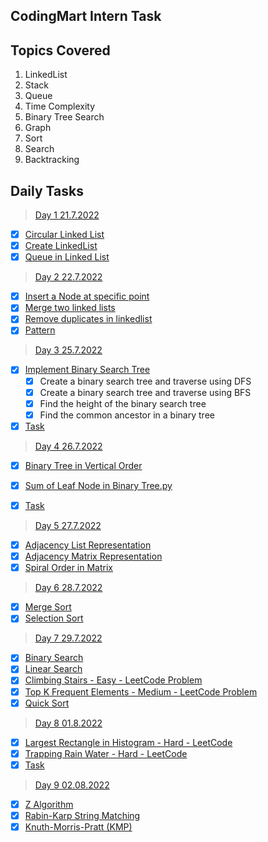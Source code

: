 ## CodingMart Intern Task

## Topics Covered
 1. LinkedList
 2. Stack
 3. Queue
 4. Time Complexity
 5. Binary Tree Search
 6. Graph
 7. Sort
 8. Search
 9. Backtracking
## Daily Tasks
 

> [Day 1 21.7.2022](https://github.com/kishorekumarcodingmart/Intern/tree/main/Day%201%2021.7.2022 "Day 1 21.7.2022")

 - [x] [Circular Linked List](https://github.com/kishorekumarcodingmart/Intern/blob/main/Day%201%2021.7.2022/Circular%20Linked%20List.py "Circular Linked List.py")
 - [x] [Create LinkedList](https://github.com/kishorekumarcodingmart/Intern/blob/main/Day%201%2021.7.2022/Create%20LinkedList.py "Create LinkedList.py")
 - [x] [Queue in Linked List](https://github.com/kishorekumarcodingmart/Intern/blob/main/Day%201%2021.7.2022/Queue%20in%20Linked%20List.py "Queue in Linked List.py")

> [Day 2 22.7.2022](https://github.com/kishorekumarcodingmart/Intern/tree/main/Day%202%2022.7.2022 "Day 2 22.7.2022")

 - [x] [Insert a Node at specific point](https://github.com/kishorekumarcodingmart/Intern/blob/main/Day%202%2022.7.2022/Insert%20a%20Node%20at%20specific%20point.py "Insert a Node at specific point.py")
 - [x] [Merge two linked lists](https://github.com/kishorekumarcodingmart/Intern/blob/main/Day%202%2022.7.2022/Merge%20two%20linked%20lists.py "Merge two linked lists.py")
 - [x] [Remove duplicates in linkedlist](https://github.com/kishorekumarcodingmart/Intern/blob/main/Day%202%2022.7.2022/Remove%20duplicates%20in%20linkedlist.py "Remove duplicates in linkedlist.py")
 - [x] [Pattern](https://github.com/kishorekumarcodingmart/Intern/blob/main/Day%202%2022.7.2022/pattern.py "pattern.py")

> [Day 3 25.7.2022](https://github.com/kishorekumarcodingmart/Intern/tree/main/Day%203%2025.7.2022 "Day 3 25.7.2022")

 - [x] [Implement Binary Search Tree](https://github.com/kishorekumarcodingmart/Intern/blob/main/Day%203%2025.7.2022/Implement%20Binary%20Search%20Tree.py "Implement Binary Search Tree.py")
	 - [x] Create a binary search tree and traverse using DFS
	 - [x] Create a binary search tree and traverse using BFS
	 - [x] Find the height of the binary search tree
	 - [x] Find the common ancestor in a binary tree
 - [x] [Task](https://github.com/kishorekumarcodingmart/Intern/blob/main/Day%203%2025.7.2022/task.py "task.py")

> [Day 4 26.7.2022](https://github.com/kishorekumarcodingmart/Intern/tree/main/Day%204%2026.7.2022 "Day 4 26.7.2022")

 - [x] [Binary Tree in Vertical Order](https://github.com/kishorekumarcodingmart/Intern/blob/main/Day%204%2026.7.2022/Binary%20Tree%20in%20Vertical%20Order.py "Binary Tree in Vertical Order.py")
 - [x] [Sum of Leaf Node in Binary Tree.py](https://github.com/kishorekumarcodingmart/Intern/blob/main/Day%204%2026.7.2022/Sum%20of%20Leaf%20Node%20in%20Binary%20Tree.py "Sum of Leaf Node in Binary Tree.py")
 - [x] [Task](https://github.com/kishorekumarcodingmart/Intern/blob/main/Day%204%2026.7.2022/task.py "task.py")

 

> [Day 5 27.7.2022](https://github.com/kishorekumarcodingmart/Intern/tree/main/Day%205%2027.7.2022 "Day 5 27.7.2022")

 - [x] [Adjacency List Representation](https://github.com/kishorekumarcodingmart/Intern/blob/main/Day%205%2027.7.2022/Adjacency%20List%20Representation.py "Adjacency List Representation.py")
 - [x] [Adjacency Matrix Representation](https://github.com/kishorekumarcodingmart/Intern/blob/main/Day%205%2027.7.2022/Adjacency%20Matrix%20Representation.py "Adjacency Matrix Representation.py") 
 - [x] [Spiral Order in Matrix](https://github.com/kishorekumarcodingmart/Intern/blob/main/Day%205%2027.7.2022/spiralOrder.py "spiralOrder.py")

> [Day 6 28.7.2022](https://github.com/kishorekumarcodingmart/Intern/tree/main/Day%206%2028.7.2022 "Day 6 28.7.2022")

 - [x] [Merge Sort](https://github.com/kishorekumarcodingmart/Intern/blob/main/Day%206%2028.7.2022/Merge%20Sort.py "Merge Sort.py")
 - [x] [Selection Sort](https://github.com/kishorekumarcodingmart/Intern/blob/main/Day%206%2028.7.2022/Selection%20Sort.py "Selection Sort.py")

> [Day 7 29.7.2022](https://github.com/kishorekumarcodingmart/Intern/tree/main/Day%207%2029.7.2022 "Day 7 29.7.2022")

 - [x] [Binary Search](https://github.com/kishorekumarcodingmart/Intern/blob/main/Day%207%2029.7.2022/Binary%20Search.py "Binary Search.py")
 - [x] [Linear Search](https://github.com/kishorekumarcodingmart/Intern/blob/main/Day%207%2029.7.2022/Linear%20Search.py "Linear Search.py") 
 - [x] [Climbing Stairs - Easy - LeetCode Problem](https://github.com/kishorekumarcodingmart/Intern/blob/main/Day%207%2029.7.2022/Climbing%20Stairs%20-%20Easy.py "Climbing Stairs - Easy.py")
 - [x] [Top K Frequent Elements - Medium - LeetCode Problem](https://github.com/kishorekumarcodingmart/Intern/blob/main/Day%207%2029.7.2022/Top%20K%20Frequent%20Elements%20-%20Medium.py "Top K Frequent Elements - Medium.py")
 - [x] [Quick Sort](https://github.com/kishorekumarcodingmart/Intern/blob/main/Day%207%2029.7.2022/Quick%20Sort.py "Quick Sort.py")

> [Day 8 01.8.2022](https://github.com/kishorekumarcodingmart/Intern/tree/main/Day%208%2001.8.2022 "Day 8 01.8.2022")

 - [x] [Largest Rectangle in Histogram - Hard - LeetCode](https://github.com/kishorekumarcodingmart/Intern/blob/main/Day%208%2001.8.2022/Largest%20Rectangle%20in%20Histogram%20-%20Hard%20-%20LeetCode.py "Largest Rectangle in Histogram - Hard - LeetCode.py")
 - [x] [Trapping Rain Water - Hard - LeetCode](https://github.com/kishorekumarcodingmart/Intern/blob/main/Day%208%2001.8.2022/Trapping%20Rain%20Water%20-%20Hard%20-%20LeetCode.py "Trapping Rain Water - Hard - LeetCode.py")
 - [x] [Task](https://github.com/kishorekumarcodingmart/Intern/blob/main/Day%208%2001.8.2022/task.py "task.py")

> [Day 9 02.08.2022](https://github.com/kishorekumarcodingmart/Intern/tree/main/Day%209%2002.08.2022 "Day 9 02.08.2022")

 

- [x] [Z Algorithm](https://github.com/kishorekumarcodingmart/Intern/blob/main/Day%209%2002.08.2022/Z%20Algorithm.py "Z Algorithm.py")
 - [x] [Rabin-Karp String Matching](https://github.com/kishorekumarcodingmart/Intern/blob/main/Day%209%2002.08.2022/Rabin-Karp%20String%20Matching.py "Rabin-Karp String Matching.py")
 - [x] [Knuth-Morris-Pratt (KMP)](https://github.com/kishorekumarcodingmart/Intern/blob/main/Day%209%2002.08.2022/Knuth-Morris-Pratt%20(KMP).py "Knuth-Morris-Pratt (KMP).py")
